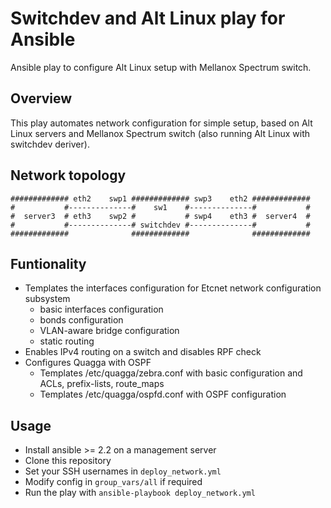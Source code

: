 # Switchdev and Alt Linux play for Ansible
Ansible play to configure Alt Linux setup with Mellanox Spectrum switch.
## Overview
This play automates network configuration for simple setup, based on Alt Linux servers and Mellanox Spectrum switch (also running Alt Linux with switchdev deriver).

## Network topology
```
############# eth2    swp1 ############# swp3    eth2 #############
#           #--------------#    sw1    #--------------#           #
#  server3  # eth3    swp2 #           # swp4    eth3 #  server4  #
#           #--------------# switchdev #--------------#           #
#############              #############              #############
```

## Funtionality
* Templates the interfaces configuration for Etcnet network configuration subsystem
  * basic interfaces configuration
  * bonds configuration
  * VLAN-aware bridge configuration
  * static routing
* Enables IPv4 routing on a switch and disables RPF check
* Configures Quagga with OSPF
  * Templates /etc/quagga/zebra.conf with basic configuration and ACLs, prefix-lists, route_maps
  * Templates /etc/quagga/ospfd.conf with OSPF configuration

## Usage
* Install ansible >= 2.2 on a management server
* Clone this repository
* Set your SSH usernames in `deploy_network.yml`
* Modify config in `group_vars/all` if required
* Run the play with `ansible-playbook deploy_network.yml`
